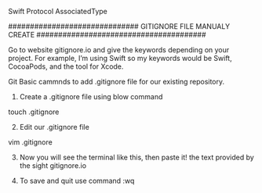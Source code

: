 Swift Protocol AssociatedType

############################## GITIGNORE FILE MANUALY CREATE  #######################################

Go to website gitignore.io and give the keywords depending on your project. For example, I’m using Swift so my keywords would be Swift, CocoaPods, and the tool for Xcode.

Git Basic cammnds to add .gitignore file for our existing repository. 

1. Create a .gitignore file using blow command

touch .gitignore

2. Edit our .gitignore file

vim .gitignore

3. Now you will see the terminal like this, then paste it! the text provided by the sight gitignore.io

4. To save and quit use command :wq
